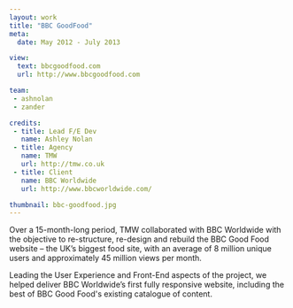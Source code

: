 ```yaml
---
layout: work
title: "BBC GoodFood"
meta:
  date: May 2012 - July 2013

view:
  text: bbcgoodfood.com
  url: http://www.bbcgoodfood.com

team:
 - ashnolan
 - zander

credits:
 - title: Lead F/E Dev
   name: Ashley Nolan
 - title: Agency
   name: TMW
   url: http://tmw.co.uk
 - title: Client
   name: BBC Worldwide
   url: http://www.bbcworldwide.com/

thumbnail: bbc-goodfood.jpg
---
```

Over a 15-month-long period, TMW collaborated with BBC Worldwide with the objective to re-structure, re-design and rebuild the BBC Good Food website – the UK’s biggest food site, with an average of 8 million unique users and approximately 45 million views per month.

Leading the User Experience and Front-End aspects of the project, we helped deliver BBC Worldwide’s first fully responsive website, including the best of BBC Good Food's existing catalogue of content.